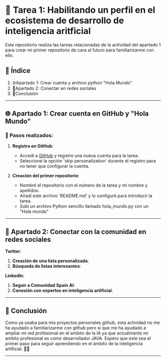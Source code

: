 # 🚀 Tarea 1: Habilitando un perfil en el ecosistema de desarrollo de inteligencia aritficial

Este repositorio realiza las tareas relacionadas de la actividad del apartado 1 para crear mi primer repositorio de cara al futuro para familiarizarme con ello.

## 📝 Índice
1. 🌐Apartado 1: Crear cuenta y archivo python "Hola Mundo"
2. 🤝Apartado 2: Conectar en redes sociales
3. 🎯Conclusión

---

## 🌐 Apartado 1: Crear cuenta en GitHub y "Hola Mundo"

### 🔑 Pasos realizados:
1. **Registro en GitHub**:
   - Accedí a [GitHub](https://github.com) y registre una nueva cuenta para la tarea.
   - Seleccioné la opción 'skip personalization' durante el registro para no tener que configurar la cuenta.

2. **Creación del primer repositorio**:
   - Nombré el repositorio con el número de la tarea y mi nombre y apellidos.
   - Añadí este archivo 'README.md' y lo configuré para introducir la tarea.
   - Subí un archivo Python sencillo llamado hola_mundo.py con un "Hola mundo"

---

## 🤝 Apartado 2: Conectar con la comunidad en redes sociales

**Twitter**:
1. **Creación de una lista personalizada**:
2. **Búsqueda de listas interesantes**:
   

**LinkedIn**:
1. **Seguir a Comunidad Spain AI**:
2. **Conexión con expertos en inteligencia artificial**:

---

## 🎯 Conclusión

Como ya usaba para mis proyectos personales github, esta actividad no me ha ayudado a familiarizarme con github pero si que me ha ayudado a ampliar mi red profesional en el ambito de la IA ya que actualmente mi ambito profesional es como desarrollador JAVA.
Espero que este sea el primer paso para seguir aprendiendo en el ámbito de la inteligencia artificial. 🚀✨

---
